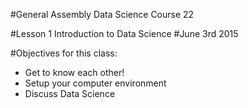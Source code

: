 #General Assembly Data Science Course 22 

#Lesson 1 Introduction to Data Science
#June 3rd 2015

#Objectives for this class:

- Get to know each other!
- Setup your computer environment
- Discuss Data Science
